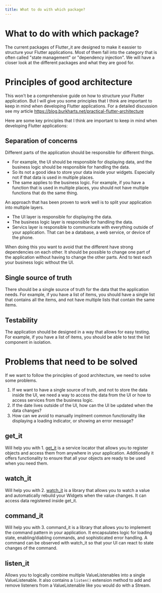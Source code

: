 ```yaml
---
title: What to do with which package?
---
```


# What to do with which package?

The current packages of Flutter_it are designed to make it eassier to structure your Flutter applications. Most of them fall into the category that is often called "state management" or "dependency injection". We will have a closer look at the different packages and what they are good for.

# Principles of good architecture 

This won't be a comprehensive guide on how to structure your Flutter application. But I will give you some principles that I think are important to keep in mind when developing Flutter applications. For a detailed discussion see my article https://blog.burkharts.net/practical-flutter-architecture

Here are some key principles that I think are important to keep in mind when developing Flutter applications:

## Separation of concerns
Different parts of the application should be responsible for different things. 
* For example, the UI should be responsible for displaying data, and the business logic should be responsible for handling the data. 
* So its not a good idea to store your data inside your widgets. Especially not if that data is used in multiple places.
* The same applies to the business logic. For example, if you have a function that is used in multiple places, you should not have multiple functions that do the same thing.

An approach that has been proven to work well is to split your application into multiple layers. 

* The UI layer is responsible for displaying the data.
* The business logic layer is responsible for handling the data.
* Servics layer is responsible to communicate with everything outside of your application. That can be a database, a web service, or device of the phone.

When doing this you want to avoid that the different have strong dependencies on each other. It should be possible to change one part of the application without having to change the other parts. And to test each your business logic without the UI.

## Single source of truth
There should be a single source of truth for the data that the application needs. For example, if you have a list of items, you should have a single list that contains all the items, and not have multiple lists that contain the same items.

## Testability
The application should be designed in a way that allows for easy testing. For example, if you have a list of items, you should be able to test the list component in isolation.


# Problems that need to be solved

If we want to follow the principles of good architecture, we need to solve some problems.

1. If we want to have a single source of truth, and not to store the data inside the UI, we need a way to access the data from the UI or how to access services from the business logic.
2. If the date lives outside of the UI, how can the UI be updated when the data changes? 
3. How can we avoid to manually implment common functionality like displaying a loading indicator, or showing an error message?

## get_it
Will help you with 1. [get_it](/documentation/get_it/getting_started) is a service locator that allows you to register objects and access them from anywhere in your application. Additionally it offers functionality to ensure that all your objects are ready to be used when you need them.

## watch_it
Will help you with 2. [watch_it](/documentation/watch_it/watch_it) is a library that allows you to watch a value and automatically rebuild your Widgets when the value changes. It can access data registered inside get_it.

## command_it
Will help you with 3. command_it is a library that allows you to implement the command pattern in your application. It encapsulates logic for loading state, enabling/diabling commands, and sophisticated error handling. A command can be observed with watch_it so that your UI can react to state changes of the command.

## listen_it
Allows you to logically combine multiple ValueListenables into a single ValueListenable. It also contains a `listen()` extension method to add and remove listeners from a ValueListenable like you would do with a Stream. 



